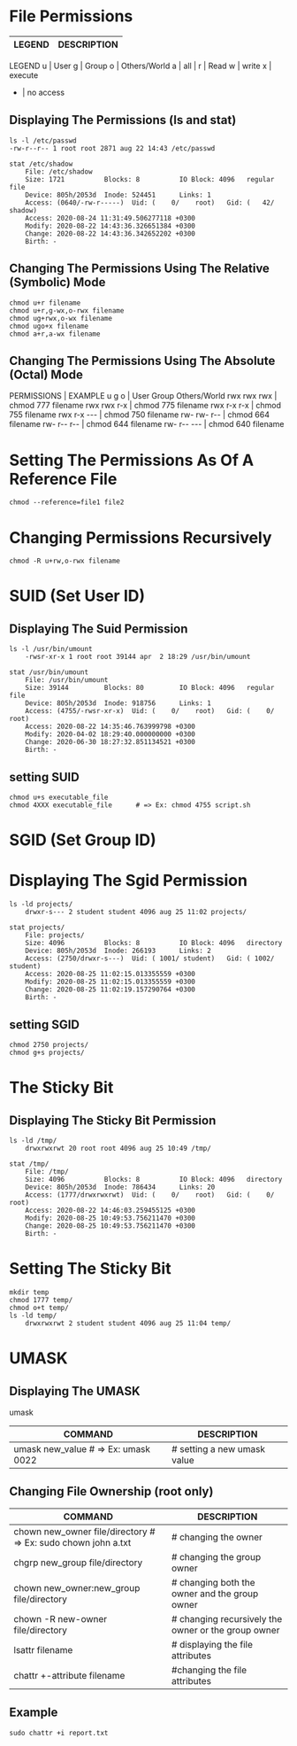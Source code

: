 # File Permissions

LEGEND | DESCRIPTION
---|---
LEGEND
u | User
g | Group
o | Others/World
a | all
 | 
r | Read
w | write
x | execute
- | no access

## Displaying The Permissions (ls and stat)

```
ls -l /etc/passwd
-rw-r--r-- 1 root root 2871 aug 22 14:43 /etc/passwd
```

```
stat /etc/shadow
    File: /etc/shadow
    Size: 1721      	Blocks: 8          IO Block: 4096   regular file
    Device: 805h/2053d	Inode: 524451      Links: 1
    Access: (0640/-rw-r-----)  Uid: (    0/    root)   Gid: (   42/  shadow)
    Access: 2020-08-24 11:31:49.506277118 +0300
    Modify: 2020-08-22 14:43:36.326651384 +0300
    Change: 2020-08-22 14:43:36.342652202 +0300
    Birth: -
```

## Changing The Permissions Using The Relative (Symbolic) Mode

```
chmod u+r filename
chmod u+r,g-wx,o-rwx filename
chmod ug+rwx,o-wx filename
chmod ugo+x filename
chmod a+r,a-wx filename
```

## Changing The Permissions Using The Absolute (Octal) Mode


PERMISSIONS | EXAMPLE
u   g   o | User Group Others/World
rwx rwx rwx | chmod 777 filename
rwx rwx r-x | chmod 775 filename
rwx r-x r-x | chmod 755 filename
rwx r-x --- | chmod 750 filename
rw- rw- r-- | chmod 664 filename
rw- r-- r-- | chmod 644 filename
rw- r-- --- | chmod 640 filename

# Setting The Permissions As Of A Reference File

```
chmod --reference=file1 file2
```

# Changing Permissions Recursively

```
chmod -R u+rw,o-rwx filename
```

# SUID (Set User ID)

## Displaying The Suid Permission

```
ls -l /usr/bin/umount 
    -rwsr-xr-x 1 root root 39144 apr  2 18:29 /usr/bin/umount
```

```
stat /usr/bin/umount 
    File: /usr/bin/umount
    Size: 39144     	Blocks: 80         IO Block: 4096   regular file
    Device: 805h/2053d	Inode: 918756      Links: 1
    Access: (4755/-rwsr-xr-x)  Uid: (    0/    root)   Gid: (    0/    root)
    Access: 2020-08-22 14:35:46.763999798 +0300
    Modify: 2020-04-02 18:29:40.000000000 +0300
    Change: 2020-06-30 18:27:32.851134521 +0300
    Birth: -
```

## setting SUID
```
chmod u+s executable_file
chmod 4XXX executable_file      # => Ex: chmod 4755 script.sh
```


# SGID (Set Group ID)

# Displaying The Sgid Permission

```
ls -ld projects/
    drwxr-s--- 2 student student 4096 aug 25 11:02 projects/
```

```
stat projects/
    File: projects/
    Size: 4096      	Blocks: 8          IO Block: 4096   directory
    Device: 805h/2053d	Inode: 266193      Links: 2
    Access: (2750/drwxr-s---)  Uid: ( 1001/ student)   Gid: ( 1002/ student)
    Access: 2020-08-25 11:02:15.013355559 +0300
    Modify: 2020-08-25 11:02:15.013355559 +0300
    Change: 2020-08-25 11:02:19.157290764 +0300
    Birth: -
```

## setting SGID

```
chmod 2750 projects/
chmod g+s projects/
```


# The Sticky Bit 

## Displaying The Sticky Bit Permission

```
ls -ld /tmp/
    drwxrwxrwt 20 root root 4096 aug 25 10:49 /tmp/
```

```
stat /tmp/
    File: /tmp/
    Size: 4096      	Blocks: 8          IO Block: 4096   directory
    Device: 805h/2053d	Inode: 786434      Links: 20
    Access: (1777/drwxrwxrwt)  Uid: (    0/    root)   Gid: (    0/    root)
    Access: 2020-08-22 14:46:03.259455125 +0300
    Modify: 2020-08-25 10:49:53.756211470 +0300
    Change: 2020-08-25 10:49:53.756211470 +0300
    Birth: -
```

# Setting The Sticky Bit

```
mkdir temp
chmod 1777 temp/
chmod o+t temp/
ls -ld temp/
    drwxrwxrwt 2 student student 4096 aug 25 11:04 temp/
```

# UMASK

## Displaying The UMASK

umask 

COMMAND | DESCRIPTION
---|---
umask new_value # => Ex: umask 0022 | # setting a new umask value

## Changing File Ownership (root only)

COMMAND | DESCRIPTION
---|---
chown new_owner file/directory # => Ex: sudo chown john a.txt | # changing the owner
chgrp new_group file/directory | # changing the group owner
chown new_owner:new_group file/directory | # changing both the owner and the group owner
chown -R new-owner file/directory | # changing recursively the owner or the group owner
lsattr filename | # displaying the file attributes
chattr +-attribute filename | #changing the file attributes

## Example

```
sudo chattr +i report.txt
```